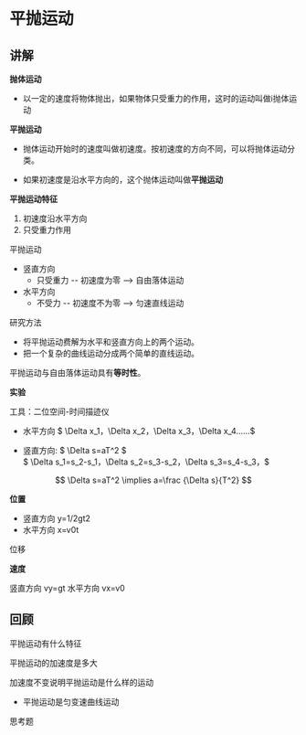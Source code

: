 # 平抛运动

## 讲解

**抛体运动**

- 以一定的速度将物体抛出，如果物体只受重力的作用，这时的运动叫做i抛体运动

**平抛运动**

- 抛体运动开始时的速度叫做初速度。按初速度的方向不同，可以将抛体运动分类。

- 如果初速度是沿水平方向的，这个抛体运动叫做**平抛运动**

**平抛运动特征**

1. 初速度沿水平方向
1. 只受重力作用

平抛运动
- 竖直方向
  - 只受重力 -- 初速度为零 --> 自由落体运动
- 水平方向
  - 不受力 -- 初速度不为零 --> 匀速直线运动

研究方法
- 将平抛运动费解为水平和竖直方向上的两个运动。
- 把一个复杂的曲线运动分成两个简单的直线运动。

平抛运动与自由落体运动具有**等时性**。

**实验**

工具：二位空间-时间描迹仪

- 水平方向
$ \Delta x_1，\Delta x_2，\Delta x_3，\Delta x_4……$

- 竖直方向: $ \Delta s=aT^2 $  
$ \Delta s_1=s_2-s_1，\Delta s_2=s_3-s_2，\Delta s_3=s_4-s_3，$

$$ \Delta s=aT^2 \implies a=\frac {\Delta s}{T^2} $$

**位置**

- 竖直方向 y=1/2gt2
- 水平方向 x=v0t

位移

**速度**

竖直方向 vy=gt
水平方向 vx=v0

## 回顾

平抛运动有什么特征

平抛运动的加速度是多大

加速度不变说明平抛运动是什么样的运动
- 平抛运动是匀变速曲线运动

思考题
